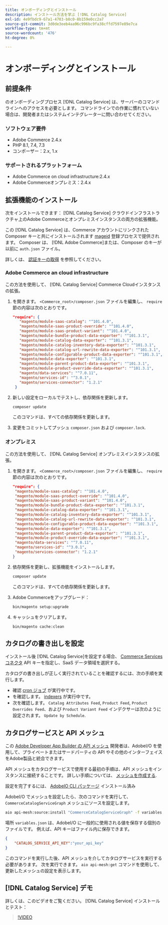 ```yaml
---
title: オンボーディングとインストール
description: インストール方法を学ぶ [!DNL Catalog Service]
exl-id: 4e9fbdc9-67a1-4703-b8c0-8b159e0cc2a7
source-git-commit: 3d0de3eeb4aa96c996bc9fa38cffd7597e89e7ca
workflow-type: tm+mt
source-wordcount: '476'
ht-degree: 0%

---
```


# オンボーディングとインストール

## 前提条件

のオンボーディングプロセス [!DNL Catalog Service] は、サーバーのコマンドラインへのアクセスを必要とします。 コマンドラインでの作業に慣れていない場合は、開発者またはシステムインテグレーターに問い合わせてください。

### ソフトウェア要件

- Adobe Commerce 2.4.x
- PHP 8.1, 7.4, 7.3
- コンポーザー：2.x, 1.x

### サポートされるプラットフォーム

- Adobe Commerce on cloud infrastructure:2.4.x
- Adobe Commerceオンプレミス：2.4.x

## 拡張機能のインストール

次をインストールできます： [!DNL Catalog Service] クラウドインフラストラクチャ上のAdobe Commerceとオンプレミスインスタンスの両方の拡張機能。

この [!DNL Catalog Service] は、Commerce アカウントにリンクされた Composer キーと共にインストールされます [mageid](https://developer.adobe.com/commerce/marketplace/guides/sellers/profile-personal/#field-descriptions) 登録プロセスで提供されます。 Composer は、 [!DNL Adobe Commerce]または、Composer のキーが以前に `auth.json` ファイル。

詳しくは、 [認証キーの取得](https://experienceleague.adobe.com/docs/commerce-operations/installation-guide/prerequisites/authentication-keys.html) を参照してください。

### Adobe Commerce an cloud infrastructure

この方法を使用して、 [!DNL Catalog Service] Commerce Cloudインスタンスの拡張。

1. を開きます。 `<Commerce_root>/composer.json` ファイルを編集し、 `require` 節の内容は次のとおりです。

   ```json
   "require": {
      "magento/module-saas-catalog": "^101.4.0",
      "magento/module-saas-product-override": "^101.4.0",
      "magento/module-saas-product-variant": "^101.4.0",
      "magento/module-bundle-product-data-exporter": "^101.3.1",
      "magento/module-catalog-data-exporter": "^101.3.1",
      "magento/module-catalog-inventory-data-exporter": "^101.3.1",
      "magento/module-catalog-url-rewrite-data-exporter": "^101.3.1",
      "magento/module-configurable-product-data-exporter": "^101.3.1",
      "magento/module-data-exporter": "^101.3.1",
      "magento/module-parent-product-data-exporter": "^101.3.1",
      "magento/module-product-override-data-exporter": "^101.3.1",
      "magento/data-services": "^7.0.11",
      "magento/services-id": "^3.0.1",
      "magento/services-connector": "1.2.1"
    }
   ```

1. 新しい設定をローカルでテストし、依存関係を更新します。

   ```bash
   composer update
   ```

   このコマンドは、すべての依存関係を更新します。

1. 変更をコミットしてプッシュ `composer.json` および `composer.lock`.

### オンプレミス

この方法を使用して、 [!DNL Catalog Service] オンプレミスインスタンスの拡張。

1. を開きます。 `<Commerce_root>/composer.json` ファイルを編集し、 `require` 節の内容は次のとおりです。

   ```json
   "require": {
    "magento/module-saas-catalog": "^101.4.0",
    "magento/module-saas-product-override": "^101.4.0",
    "magento/module-saas-product-variant": "^101.4.0",
    "magento/module-bundle-product-data-exporter": "^101.3.1",
    "magento/module-catalog-data-exporter": "^101.3.1",
    "magento/module-catalog-inventory-data-exporter": "^101.3.1",
    "magento/module-catalog-url-rewrite-data-exporter": "^101.3.1",
    "magento/module-configurable-product-data-exporter": "^101.3.1",
    "magento/module-data-exporter": "^101.3.1",
    "magento/module-parent-product-data-exporter": "^101.3.1",
    "magento/module-product-override-data-exporter": "^101.3.1",
    "magento/data-services": "^7.0.11",
    "magento/services-id": "^3.0.1",
    "magento/services-connector": "1.2.1"
   }
   ```

1. 依存関係を更新し、拡張機能をインストールします。

   ```bash
   composer update
   ```

   このコマンドは、すべての依存関係を更新します。

1. Adobe Commerceをアップグレード：

   ```bash
   bin/magento setup:upgrade
   ```

1. キャッシュをクリアします。

   ```bash
   bin/magento cache:clean
   ```

## カタログの書き出しを設定

インストール後 [!DNL Catalog Service]を設定する場合、 [Commerce Services コネクタ](../landing/saas.md) API キーを指定し、SaaS データ領域を選択する。

カタログの書き出しが正しく実行されていることを確認するには、次の手順を実行します。

- 確認 [cron ジョブ](https://experienceleague.adobe.com/docs/commerce-operations/configuration-guide/cli/configure-cron-jobs.html) が実行中です。
- を確認します。 [indexers](https://experienceleague.adobe.com/docs/commerce-operations/configuration-guide/cli/manage-indexers.html) が実行中です。
- 次を確認します。 `Catalog Attributes Feed`, `Product Feed`, `Product Overrides Feed`、および `Product Variant Feed` インデクサーは次のように設定されます。 `Update by Schedule`.

## カタログサービスと API メッシュ

この [Adobe Developer App Builder の API メッシュ](https://developer.adobe.com/graphql-mesh-gateway/gateway/overview/) 開発者は、AdobeI/O を使用して、プライベートまたはサードパーティの API やその他のインターフェイスをAdobe製品と統合できます。

API メッシュをカタログサービスで使用する最初の手順は、API メッシュをインスタンスに接続することです。 詳しい手順については、 [メッシュを作成する](https://developer.adobe.com/graphql-mesh-gateway/gateway/create-mesh/).

設定を完了するには、 [AdobeIO CLI パッケージ](https://developer.adobe.com/runtime/docs/guides/tools/cli_install/) インストール済み

AdobeI/O でメッシュを設定したら、次のコマンドを実行して、 `CommerceCatalogServiceGraph` メッシュにソースを設定します。

```bash
aio api-mesh:source:install "CommerceCatalogServiceGraph" -f variables.json
```

場所 `variables.json` は、AdobeI/O に一般的に使用される値を保存する個別のファイルです。
例えば、API キーはファイル内に保存できます。

```json
{
    "CATALOG_SERVICE_API_KEY":"your_api_key"
}
```

このコマンドを実行した後、API メッシュを介してカタログサービスを実行する必要があります。 次を実行できます。 `aio api-mesh:get` コマンドを使用して、更新したメッシュの設定を表示します。

## [!DNL Catalog Service] デモ

詳しくは、このビデオをご覧ください。 [!DNL Catalog Service] インストールとテスト：

>[!VIDEO](https://video.tv.adobe.com/v/3409390?quality=12&learn=on)
